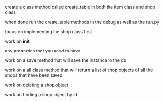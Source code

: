 create a class method called create_table in both the item class and shop class

when done run the create_table methods in the debug as well as the run.py

focus on implementing the shop class first

work on __init__

any properties that you need to have 

work on a save method that will save the instance to the db

work on a all class method that will return a list of shop objects of all the shops that have been saved

work on deleting a shop object

work on finding a shop object by id

